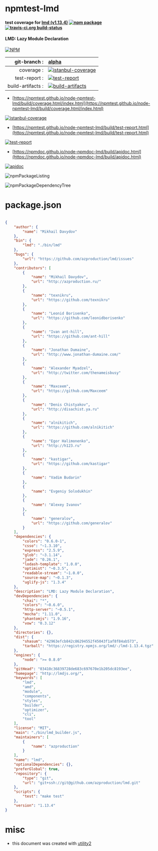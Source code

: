 # npmtest-lmd

#### test coverage for  [lmd (v1.13.4)](http://lmdjs.org/)  [![npm package](https://img.shields.io/npm/v/npmtest-lmd.svg?style=flat-square)](https://www.npmjs.org/package/npmtest-lmd) [![travis-ci.org build-status](https://api.travis-ci.org/npmtest/node-npmtest-lmd.svg)](https://travis-ci.org/npmtest/node-npmtest-lmd)

#### LMD: Lazy Module Declaration

[![NPM](https://nodei.co/npm/lmd.png?downloads=true&downloadRank=true&stars=true)](https://www.npmjs.com/package/lmd)

| git-branch : | [alpha](https://github.com/npmtest/node-npmtest-lmd/tree/alpha)|
|--:|:--|
| coverage : | [![istanbul-coverage](https://npmtest.github.io/node-npmtest-lmd/build/coverage.badge.svg)](https://npmtest.github.io/node-npmtest-lmd/build/coverage.html/index.html)|
| test-report : | [![test-report](https://npmtest.github.io/node-npmtest-lmd/build/test-report.badge.svg)](https://npmtest.github.io/node-npmtest-lmd/build/test-report.html)|
| build-artifacts : | [![build-artifacts](https://npmtest.github.io/node-npmtest-lmd/glyphicons_144_folder_open.png)](https://github.com/npmtest/node-npmtest-lmd/tree/gh-pages/build)|

- [https://npmtest.github.io/node-npmtest-lmd/build/coverage.html/index.html](https://npmtest.github.io/node-npmtest-lmd/build/coverage.html/index.html)

[![istanbul-coverage](https://npmtest.github.io/node-npmtest-lmd/build/screenCapture.buildCi.browser.%252Ftmp%252Fbuild%252Fcoverage.lib.html.png)](https://npmtest.github.io/node-npmtest-lmd/build/coverage.html/index.html)

- [https://npmtest.github.io/node-npmtest-lmd/build/test-report.html](https://npmtest.github.io/node-npmtest-lmd/build/test-report.html)

[![test-report](https://npmtest.github.io/node-npmtest-lmd/build/screenCapture.buildCi.browser.%252Ftmp%252Fbuild%252Ftest-report.html.png)](https://npmtest.github.io/node-npmtest-lmd/build/test-report.html)

- [https://npmdoc.github.io/node-npmdoc-lmd/build/apidoc.html](https://npmdoc.github.io/node-npmdoc-lmd/build/apidoc.html)

[![apidoc](https://npmdoc.github.io/node-npmdoc-lmd/build/screenCapture.buildCi.browser.%252Ftmp%252Fbuild%252Fapidoc.html.png)](https://npmdoc.github.io/node-npmdoc-lmd/build/apidoc.html)

![npmPackageListing](https://npmtest.github.io/node-npmtest-lmd/build/screenCapture.npmPackageListing.svg)

![npmPackageDependencyTree](https://npmtest.github.io/node-npmtest-lmd/build/screenCapture.npmPackageDependencyTree.svg)



# package.json

```json

{
    "author": {
        "name": "Mikhail Davydov"
    },
    "bin": {
        "lmd": "./bin/lmd"
    },
    "bugs": {
        "url": "https://github.com/azproduction/lmd/issues"
    },
    "contributors": [
        {
            "name": "Mikhail Davydov",
            "url": "http://azproduction.ru/"
        },
        {
            "name": "texnikru",
            "url": "https://github.com/texnikru"
        },
        {
            "name": "Leonid Borisenko",
            "url": "https://github.com/leonidborisenko"
        },
        {
            "name": "Ivan ant-hill",
            "url": "https://github.com/ant-hill"
        },
        {
            "name": "Jonathan Dumaine",
            "url": "http://www.jonathan-dumaine.com/"
        },
        {
            "name": "Alexander Myadzel",
            "url": "http://twitter.com/thenameisbusy"
        },
        {
            "name": "Maxceem",
            "url": "https://github.com/Maxceem"
        },
        {
            "name": "Denis Chistyakov",
            "url": "http://disachist.ya.ru"
        },
        {
            "name": "alnikitich",
            "url": "https://github.com/alnikitich"
        },
        {
            "name": "Egor Halimonenko",
            "url": "http://h123.ru"
        },
        {
            "name": "kastigar",
            "url": "https://github.com/kastigar"
        },
        {
            "name": "Vadim Budarin"
        },
        {
            "name": "Evgeniy Solodukhin"
        },
        {
            "name": "Alexey Ivanov"
        },
        {
            "name": "generalov",
            "url": "https://github.com/generalov"
        }
    ],
    "dependencies": {
        "colors": "0.6.0-1",
        "csso": "~1.3.10",
        "express": "2.5.9",
        "glob": "~3.1.14",
        "jade": "0.26.1",
        "lodash-template": "1.0.0",
        "optimist": "~0.3.5",
        "readable-stream": "~1.0.0",
        "source-map": "~0.1.3",
        "uglify-js": "1.3.4"
    },
    "description": "LMD: Lazy Module Declaration",
    "devDependencies": {
        "chai": "*",
        "colors": "~0.6.0",
        "http-server": "~0.5.1",
        "mocha": "1.11.0",
        "phantomjs": "1.9.16",
        "vow": "0.3.12"
    },
    "directories": {},
    "dist": {
        "shasum": "42963efcb842c86294552f45043f1af8f84ab573",
        "tarball": "https://registry.npmjs.org/lmd/-/lmd-1.13.4.tgz"
    },
    "engines": {
        "node": ">= 0.8.0"
    },
    "gitHead": "03410c36839728de683c697670e1b205dc8193ee",
    "homepage": "http://lmdjs.org/",
    "keywords": [
        "lmd",
        "amd",
        "module",
        "components",
        "styles",
        "builder",
        "optimizer",
        "cli",
        "tool"
    ],
    "license": "MIT",
    "main": "./bin/lmd_builder.js",
    "maintainers": [
        {
            "name": "azproduction"
        }
    ],
    "name": "lmd",
    "optionalDependencies": {},
    "preferGlobal": true,
    "repository": {
        "type": "git",
        "url": "git+ssh://git@github.com/azproduction/lmd.git"
    },
    "scripts": {
        "test": "make test"
    },
    "version": "1.13.4"
}
```



# misc
- this document was created with [utility2](https://github.com/kaizhu256/node-utility2)
